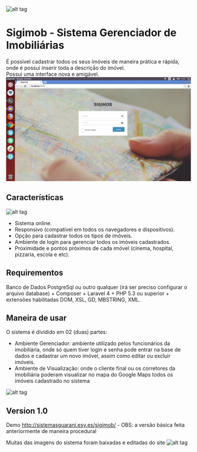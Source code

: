 ![alt tag](https://github.com/renankabal/cadastro-imobiliario/blob/master/images/telas-do-sistema/logo.png)

Sigimob - Sistema Gerenciador de Imobiliárias
=========

É possível cadastrar todos os seus imóveis de maneira prática e rápida, onde é possui inserir toda a descrição do imóvel.  
Possui uma interface nova e amigável.  
![alt tag](https://github.com/SistemasGuarani/sigimob/blob/master/public/imagens/telas-sistema/login.png)

Características
----
![alt tag](https://github.com/renankabal/cadastro-imobiliario/blob/master/images/telas-do-sistema/recursos.png)

  - Sistema online.
  - Responsivo (compatível em todos os navegadores e dispositivos).
  - Opção para cadastrar todos os tipos de imóveis.
  - Ambiente de login para gerenciar todos os imóveis cadastrados.
  - Proximidade e pontos próximos de cada imóvel (cinema, hospital, pizzaria, escola e etc).

Requirementos
----

Banco de Dados PostgreSql ou outro qualquer (irá ser preciso configurar o arquivo database) + Composer + Laravel 4 + PHP 5.3 ou superior + extensões habilitadas DOM, XSL, GD, MBSTRING, XML.


Maneira de usar
----

O sistema é dividido em 02 (duas) partes:
- Ambiente Gerenciador: ambiente utilizado pelos funcionários da imobiliária, onde só quem tiver login e senha pode entrar na base de dados e cadastrar um novo imóvel, assim como editar ou excluir imóveis.
- Ambiente de Visualização: onde o cliente final ou os corretores da imobiliária poderam visualizar no mapa do Google Maps todos os imóveis cadastrado no sistema

![alt tag](https://github.com/renankabal/cadastro-imobiliario/blob/master/images/telas-do-sistema/mapa.png)

Version 1.0
----
Demo http://sistemasguarani.esy.es/sigimob/ - OBS: a versão básica feita anteriormente de maneira procedural

Muitas das imagens do sistema foram baixadas e editadas do site ![alt tag](https://github.com/renankabal/cadastro-imobiliario/blob/master/images/telas-do-sistema/freepik.png)

